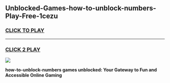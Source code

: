 
## Unblocked-Games-how-to-unblock-numbers-Play-Free-1cezu
<h3>
<a href="https://premium76.site?title=how-to-unblock-numbers&ref=18A1">CLICK TO PLAY</a></h3>
<hr>

<h3>
<a href="https://premium76.site?title=how-to-unblock-numbers&ref=18A1">CLICK 2 PLAY</a>
  
</h3>

<a href="https://premium76.site?title=how-to-unblock-numbers&ref=18A1"><img src="https://clearcache.store/games.png"></a>


**how-to-unblock-numbers games unblocked: Your Gateway to Fun and Accessible Online Gaming**
